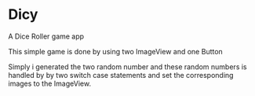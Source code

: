 # Dicy
A Dice Roller game app

This simple game is done by using two ImageView and one Button

Simply i generated the two random number and these random numbers is handled by by two switch case statements and set the corresponding images to the ImageView.


